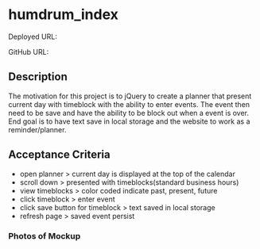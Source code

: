 # humdrum_index

Deployed URL: 

GitHub URL: 

## Description

The motivation for this project is to jQuery to create a planner that present current day with timeblock with the ability to enter events. The event then need to be save and have the ability to be block out when a event is over. End goal is to have text save in local storage and the website to work as a reminder/planner.


## Acceptance Criteria
- open planner > current day is displayed at the top of the calendar
- scroll down > presented with timeblocks(standard business hours)
- view timeblocks > color coded indicate past, present, future
- click timeblock > enter event
- click save button for timeblock > text saved in local storage
- refresh page > saved event persist

### Photos of Mockup

